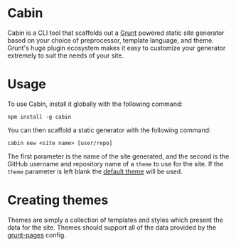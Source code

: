 # Cabin
Cabin is a CLI tool that scaffolds out a [Grunt](http://gruntjs.com/) powered static site generator based on your choice of preprocessor, template language, and theme. Grunt's huge plugin ecosystem makes it easy to customize your generator extremely to suit the needs of your site.

# Usage

To use Cabin, install it globally with the following command:
```shell
npm install -g cabin
```

You can then scaffold a static generator with the following command:
```shell
cabin new <site name> [user/repo]
```

The first parameter is the name of the site generated, and the second is the GitHub username and repository name of a `theme` to use for the site. If the `theme` parameter is left blank the [default theme](https://github.com/colinwren/testTheme) will be used.

# Creating themes

Themes are simply a collection of templates and styles which present the data for the site. Themes should support all of the data provided by the [grunt-pages](https://github.com/ChrisWren/grunt-pages) config.
